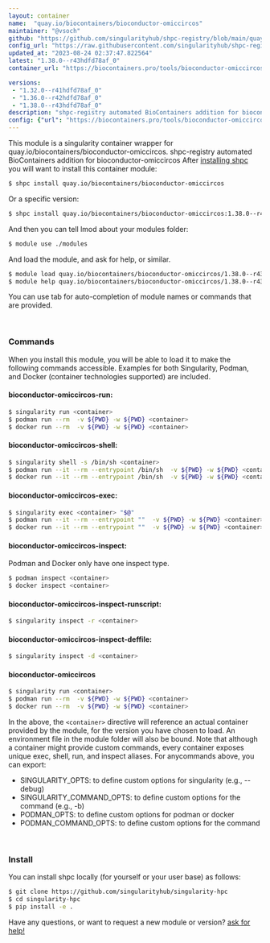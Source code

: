 ```yaml
---
layout: container
name:  "quay.io/biocontainers/bioconductor-omiccircos"
maintainer: "@vsoch"
github: "https://github.com/singularityhub/shpc-registry/blob/main/quay.io/biocontainers/bioconductor-omiccircos/container.yaml"
config_url: "https://raw.githubusercontent.com/singularityhub/shpc-registry/main/quay.io/biocontainers/bioconductor-omiccircos/container.yaml"
updated_at: "2023-08-24 02:37:47.822564"
latest: "1.38.0--r43hdfd78af_0"
container_url: "https://biocontainers.pro/tools/bioconductor-omiccircos"

versions:
 - "1.32.0--r41hdfd78af_0"
 - "1.36.0--r42hdfd78af_0"
 - "1.38.0--r43hdfd78af_0"
description: "shpc-registry automated BioContainers addition for bioconductor-omiccircos"
config: {"url": "https://biocontainers.pro/tools/bioconductor-omiccircos", "maintainer": "@vsoch", "description": "shpc-registry automated BioContainers addition for bioconductor-omiccircos", "latest": {"1.38.0--r43hdfd78af_0": "sha256:41e8257cf7af4a6bbef93df8533552d760ed959b9e25315b0ced3837d5c5c9f4"}, "tags": {"1.32.0--r41hdfd78af_0": "sha256:be43aa4a3c918b29e3f5a91cfce51bd9621c99f8513c3d70b0b118ba010539b9", "1.36.0--r42hdfd78af_0": "sha256:41666a920126468233482cabe75e8be9cb115b890bde9cf43b7dfdfd7a5b4ca0", "1.38.0--r43hdfd78af_0": "sha256:41e8257cf7af4a6bbef93df8533552d760ed959b9e25315b0ced3837d5c5c9f4"}, "docker": "quay.io/biocontainers/bioconductor-omiccircos"}
---
```


This module is a singularity container wrapper for quay.io/biocontainers/bioconductor-omiccircos.
shpc-registry automated BioContainers addition for bioconductor-omiccircos
After [installing shpc](#install) you will want to install this container module:


```bash
$ shpc install quay.io/biocontainers/bioconductor-omiccircos
```

Or a specific version:

```bash
$ shpc install quay.io/biocontainers/bioconductor-omiccircos:1.38.0--r43hdfd78af_0
```

And then you can tell lmod about your modules folder:

```bash
$ module use ./modules
```

And load the module, and ask for help, or similar.

```bash
$ module load quay.io/biocontainers/bioconductor-omiccircos/1.38.0--r43hdfd78af_0
$ module help quay.io/biocontainers/bioconductor-omiccircos/1.38.0--r43hdfd78af_0
```

You can use tab for auto-completion of module names or commands that are provided.

<br>

### Commands

When you install this module, you will be able to load it to make the following commands accessible.
Examples for both Singularity, Podman, and Docker (container technologies supported) are included.

#### bioconductor-omiccircos-run:

```bash
$ singularity run <container>
$ podman run --rm  -v ${PWD} -w ${PWD} <container>
$ docker run --rm  -v ${PWD} -w ${PWD} <container>
```

#### bioconductor-omiccircos-shell:

```bash
$ singularity shell -s /bin/sh <container>
$ podman run --it --rm --entrypoint /bin/sh  -v ${PWD} -w ${PWD} <container>
$ docker run --it --rm --entrypoint /bin/sh  -v ${PWD} -w ${PWD} <container>
```

#### bioconductor-omiccircos-exec:

```bash
$ singularity exec <container> "$@"
$ podman run --it --rm --entrypoint ""  -v ${PWD} -w ${PWD} <container> "$@"
$ docker run --it --rm --entrypoint ""  -v ${PWD} -w ${PWD} <container> "$@"
```

#### bioconductor-omiccircos-inspect:

Podman and Docker only have one inspect type.

```bash
$ podman inspect <container>
$ docker inspect <container>
```

#### bioconductor-omiccircos-inspect-runscript:

```bash
$ singularity inspect -r <container>
```

#### bioconductor-omiccircos-inspect-deffile:

```bash
$ singularity inspect -d <container>
```



#### bioconductor-omiccircos

```bash
$ singularity run <container>
$ podman run --rm  -v ${PWD} -w ${PWD} <container>
$ docker run --rm  -v ${PWD} -w ${PWD} <container>
```


In the above, the `<container>` directive will reference an actual container provided
by the module, for the version you have chosen to load. An environment file in the
module folder will also be bound. Note that although a container
might provide custom commands, every container exposes unique exec, shell, run, and
inspect aliases. For anycommands above, you can export:

 - SINGULARITY_OPTS: to define custom options for singularity (e.g., --debug)
 - SINGULARITY_COMMAND_OPTS: to define custom options for the command (e.g., -b)
 - PODMAN_OPTS: to define custom options for podman or docker
 - PODMAN_COMMAND_OPTS: to define custom options for the command

<br>

### Install

You can install shpc locally (for yourself or your user base) as follows:

```bash
$ git clone https://github.com/singularityhub/singularity-hpc
$ cd singularity-hpc
$ pip install -e .
```

Have any questions, or want to request a new module or version? [ask for help!](https://github.com/singularityhub/singularity-hpc/issues)